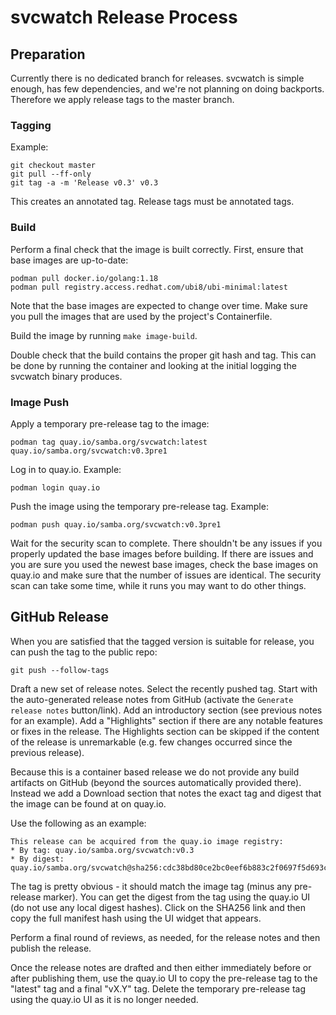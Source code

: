 # svcwatch Release Process

## Preparation

Currently there is no dedicated branch for releases. svcwatch is simple enough,
has few dependencies, and we're not planning on doing backports. Therefore
we apply release tags to the master branch.

### Tagging

Example:
```
git checkout master
git pull --ff-only
git tag -a -m 'Release v0.3' v0.3
```

This creates an annotated tag. Release tags must be annotated tags.

### Build

Perform a final check that the image is built correctly. First, ensure that
base images are up-to-date:

```
podman pull docker.io/golang:1.18
podman pull registry.access.redhat.com/ubi8/ubi-minimal:latest
```

Note that the base images are expected to change over time. Make sure
you pull the images that are used by the project's Containerfile.


Build the image by running `make image-build`.

Double check that the build contains the proper git hash and tag. This can be
done by running the container and looking at the initial logging the svcwatch
binary produces.

### Image Push

Apply a temporary pre-release tag to the image:
```
podman tag quay.io/samba.org/svcwatch:latest quay.io/samba.org/svcwatch:v0.3pre1
```

Log in to quay.io. Example:
```
podman login quay.io
```

Push the image using the temporary pre-release tag. Example:
```
podman push quay.io/samba.org/svcwatch:v0.3pre1
```

Wait for the security scan to complete. There shouldn't be any issues if you
properly updated the base images before building. If there are issues and you
are sure you used the newest base images, check the base images on quay.io and
make sure that the number of issues are identical. The security scan can take
some time, while it runs you may want to do other things.


## GitHub Release

When you are satisfied that the tagged version is suitable for release, you
can push the tag to the public repo:
```
git push --follow-tags
```

Draft a new set of release notes. Select the recently pushed tag. Start with
the auto-generated release notes from GitHub (activate the `Generate release
notes` button/link). Add an introductory section (see previous notes for an
example). Add a "Highlights" section if there are any notable features or fixes
in the release. The Highlights section can be skipped if the content of the
release is unremarkable (e.g. few changes occurred since the previous release).

Because this is a container based release we do not provide any build artifacts
on GitHub (beyond the sources automatically provided there). Instead we add
a Download section that notes the exact tag and digest that the image can
be found at on quay.io.

Use the following as an example:
```
This release can be acquired from the quay.io image registry:
* By tag: quay.io/samba.org/svcwatch:v0.3
* By digest: quay.io/samba.org/svcwatch@sha256:cdc38bd80ce2bc0eef6b883c2f0697f5d693c14155ddb2725b095ecf9cd0c608
```

The tag is pretty obvious - it should match the image tag (minus any pre-release
marker). You can get the digest from the tag using the quay.io UI (do not use
any local digest hashes). Click on the SHA256 link and then copy the full
manifest hash using the UI widget that appears.

Perform a final round of reviews, as needed, for the release notes and then
publish the release.

Once the release notes are drafted and then either immediately before or after
publishing them, use the quay.io UI to copy the pre-release tag to the "latest"
tag and a final "vX.Y" tag. Delete the temporary pre-release tag using the
quay.io UI as it is no longer needed.
